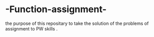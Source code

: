 # -Function-assignment-
the purpose of this repositary to take the solution of the problems of assignment  to PW skills . 
